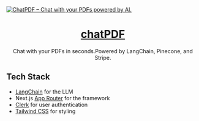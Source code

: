 <a href="">
  <img alt="ChatPDF – Chat with your PDFs powered by AI." src="">
  <h1 align="center">chatPDF</h1>
</a>

<p align="center">
  Chat with your PDFs in seconds.Powered by LangChain, Pinecone, and Stripe.
</p>

<!-- <p align="center">
  <a href="#tech-stack"><strong>Tech Stack</strong></a> ·
  <a href="#deploy-your-own"><strong>Deploy Your Own</strong></a> ·
  <a href="#future-tasks"><strong>Future Tasks</strong></a>
</p>
<br/> -->

## Tech Stack

- [LangChain](https://python.langchain.com/en/latest/) for the LLM
- Next.js [App Router](https://nextjs.org/docs/app) for the framework
- [Clerk](https://clerk.dev/) for user authentication
- [Tailwind CSS](https://tailwindcss.com/) for styling
